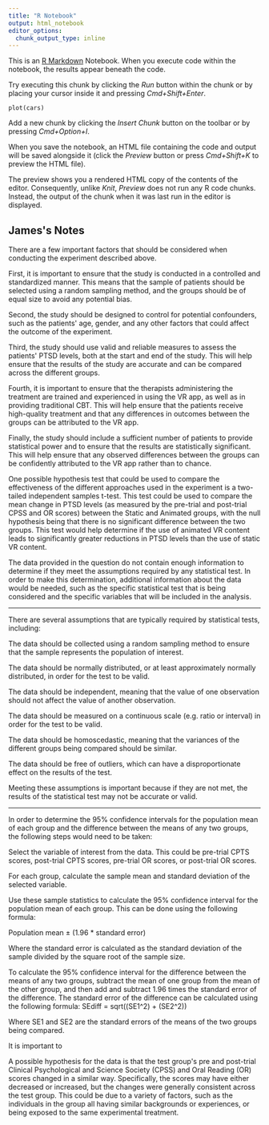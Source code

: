 ```yaml
---
title: "R Notebook"
output: html_notebook
editor_options: 
  chunk_output_type: inline
---
```


This is an [R Markdown](http://rmarkdown.rstudio.com) Notebook. When you execute code within the notebook, the results appear beneath the code. 

Try executing this chunk by clicking the *Run* button within the chunk or by placing your cursor inside it and pressing *Cmd+Shift+Enter*. 

```{r}
plot(cars)
```

Add a new chunk by clicking the *Insert Chunk* button on the toolbar or by pressing *Cmd+Option+I*.

When you save the notebook, an HTML file containing the code and output will be saved alongside it (click the *Preview* button or press *Cmd+Shift+K* to preview the HTML file). 

The preview shows you a rendered HTML copy of the contents of the editor. Consequently, unlike *Knit*, *Preview* does not run any R code chunks. Instead, the output of the chunk when it was last run in the editor is displayed.



## James's Notes

There are a few important factors that should be considered when conducting the experiment described above.

First, it is important to ensure that the study is conducted in a controlled and standardized manner. This means that the sample of patients should be selected using a random sampling method, and the groups should be of equal size to avoid any potential bias.

Second, the study should be designed to control for potential confounders, such as the patients' age, gender, and any other factors that could affect the outcome of the experiment.

Third, the study should use valid and reliable measures to assess the patients' PTSD levels, both at the start and end of the study. This will help ensure that the results of the study are accurate and can be compared across the different groups.

Fourth, it is important to ensure that the therapists administering the treatment are trained and experienced in using the VR app, as well as in providing traditional CBT. This will help ensure that the patients receive high-quality treatment and that any differences in outcomes between the groups can be attributed to the VR app.

Finally, the study should include a sufficient number of patients to provide statistical power and to ensure that the results are statistically significant. This will help ensure that any observed differences between the groups can be confidently attributed to the VR app rather than to chance.

One possible hypothesis test that could be used to compare the effectiveness of the different approaches used in the experiment is a two-tailed independent samples t-test. This test could be used to compare the mean change in PTSD levels (as measured by the pre-trial and post-trial CPSS and OR scores) between the Static and Animated groups, with the null hypothesis being that there is no significant difference between the two groups. This test would help determine if the use of animated VR content leads to significantly greater reductions in PTSD levels than the use of static VR content.

The data provided in the question do not contain enough information to determine if they meet the assumptions required by any statistical test. In order to make this determination, additional information about the data would be needed, such as the specific statistical test that is being considered and the specific variables that will be included in the analysis.

---

There are several assumptions that are typically required by statistical tests, including:

The data should be collected using a random sampling method to ensure that the sample represents the population of interest.

The data should be normally distributed, or at least approximately normally distributed, in order for the test to be valid.

The data should be independent, meaning that the value of one observation should not affect the value of another observation.

The data should be measured on a continuous scale (e.g. ratio or interval) in order for the test to be valid.

The data should be homoscedastic, meaning that the variances of the different groups being compared should be similar.

The data should be free of outliers, which can have a disproportionate effect on the results of the test.

Meeting these assumptions is important because if they are not met, the results of the statistical test may not be accurate or valid.

---

In order to determine the 95% confidence intervals for the population mean of each group and the difference between the means of any two groups, the following steps would need to be taken:

Select the variable of interest from the data. This could be pre-trial CPTS scores, post-trial CPTS scores, pre-trial OR scores, or post-trial OR scores.

For each group, calculate the sample mean and standard deviation of the selected variable.

Use these sample statistics to calculate the 95% confidence interval for the population mean of each group. This can be done using the following formula:

Population mean ± (1.96 * standard error)

Where the standard error is calculated as the standard deviation of the sample divided by the square root of the sample size.

To calculate the 95% confidence interval for the difference between the means of any two groups, subtract the mean of one group from the mean of the other group, and then add and subtract 1.96 times the standard error of the difference. The standard error of the difference can be calculated using the following formula:
SEdiff = sqrt((SE1^2) + (SE2^2))

Where SE1 and SE2 are the standard errors of the means of the two groups being compared.

It is important to

A possible hypothesis for the data is that the test group's pre and post-trial Clinical Psychological and Science Society (CPSS) and Oral Reading (OR) scores changed in a similar way. Specifically, the scores may have either decreased or increased, but the changes were generally consistent across the test group. This could be due to a variety of factors, such as the individuals in the group all having similar backgrounds or experiences, or being exposed to the same experimental treatment.

